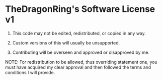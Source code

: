 TheDragonRing's Software License v1
===================================

1. This code may not be edited, redistributed, or copied in any way.

2. Custom versions of this will usually be unsupported.

3. Contributing will be overseen and approved or disapproved by me.

NOTE: For redistribution to be allowed, thus overriding statement one, you must have acquired my clear approval and then followed the terms and conditions I will provide.
